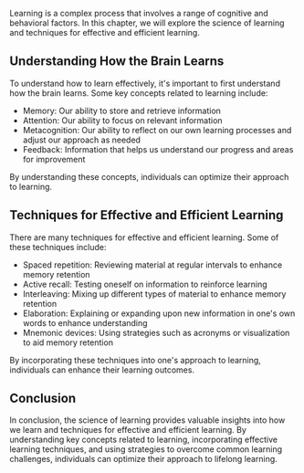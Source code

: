 
Learning is a complex process that involves a range of cognitive and behavioral factors. In this chapter, we will explore the science of learning and techniques for effective and efficient learning.

Understanding How the Brain Learns
----------------------------------

To understand how to learn effectively, it's important to first understand how the brain learns. Some key concepts related to learning include:

* Memory: Our ability to store and retrieve information
* Attention: Our ability to focus on relevant information
* Metacognition: Our ability to reflect on our own learning processes and adjust our approach as needed
* Feedback: Information that helps us understand our progress and areas for improvement

By understanding these concepts, individuals can optimize their approach to learning.

Techniques for Effective and Efficient Learning
-----------------------------------------------

There are many techniques for effective and efficient learning. Some of these techniques include:

* Spaced repetition: Reviewing material at regular intervals to enhance memory retention
* Active recall: Testing oneself on information to reinforce learning
* Interleaving: Mixing up different types of material to enhance memory retention
* Elaboration: Explaining or expanding upon new information in one's own words to enhance understanding
* Mnemonic devices: Using strategies such as acronyms or visualization to aid memory retention

By incorporating these techniques into one's approach to learning, individuals can enhance their learning outcomes.

Conclusion
----------

In conclusion, the science of learning provides valuable insights into how we learn and techniques for effective and efficient learning. By understanding key concepts related to learning, incorporating effective learning techniques, and using strategies to overcome common learning challenges, individuals can optimize their approach to lifelong learning.
